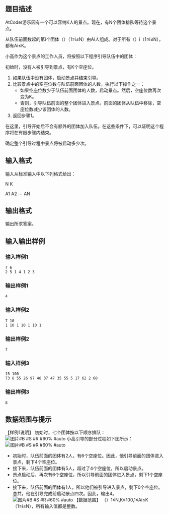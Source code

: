 ## 题目描述

AtCoder游乐园有一个可以容纳K人的景点。现在，有N个团体排队等待这个景点。

从队伍前面数起的第i个团体（）（1≤i≤N）由Ai人组成。对于所有（）i（1≤i≤N），都有Ai≤K。

小高作为这个景点的工作人员，将按照以下程序引导队伍中的团体：

初始时，没有人被引导到景点，有K个空座位。

1. 如果队伍中没有团体，启动景点并结束引导。
2. 比较景点中的空座位数与队伍前面团体的人数，执行以下操作之一：
   * 如果空座位数少于队伍前面团体的人数，启动景点。然后，空座位数再次变为K。
   * 否则，引导队伍前面的整个团体进入景点。前面的团体从队伍中移除，空座位数减少该团体的人数。
3. 返回步骤1。

在这里，引导开始后不会有额外的团体加入队伍。在这些条件下，可以证明这个程序将在有限步骤内结束。

确定整个引导过程中景点将被启动多少次。

## 输入格式

输入从标准输入中以下列格式给出：

N K

A1 A2 ⋯ AN

## 输出格式

输出所求答案。

## 输入输出样例

### 输入样例1

```
7 6
2 5 1 4 1 2 3
```

### 输出样例1

```
4
```

### 输入样例2

```
7 10
1 10 1 10 1 10 1
```

### 输出样例2

```
7
```

### 输入样例3

```
15 100
73 8 55 26 97 48 37 47 35 55 5 17 62 2 60
```

### 输出样例3

```
8
```

## 数据范围与提示

【样例1说明】 初始时，七个团体按以下顺序排队： ![图片#B #S #R #60% #auto](https://m.meracode.com/upload/markdown/202411/202411061031210155.png) 小高引导的部分过程如下图所示： ![图片#B #S #R #60% #auto](https://m.meracode.com/upload/markdown/202411/202411061031480772.png)

* 初始时，队伍前面的团体有2人，有6个空座位。因此，他引导前面的团体进入景点，剩下4个空座位。
* 接下来，队伍前面的团体有5人，超过了4个空座位，所以启动景点。
* 景点启动后，再次有6个空座位，所以引导前面的团体进入景点，剩下1个空座位。
* 接下来，队伍前面的团体有1人，所以他们被引导进入景点，剩下0个空座位。 总共，他在引导完成前启动景点四次。因此，输出4。 ![图片#B #S #R #60% #auto](https://m.meracode.com/upload/markdown/202411/202411061032300223.png) 【数据范围】 （）1≤N,K≤100,1≤Ai≤K（1≤i≤N），所有输入值都是整数。

